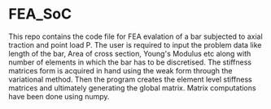 # FEA_SoC
This repo contains the code file for FEA evalation of a bar subjected to axial traction and point load P.
The user is required to input the problem data like length of the bar, Area of cross section, Young's Modulus etc along with number of elements in which the bar has to be discretised.
The stiffness matrices form is acquired in hand using the weak form through the variational method.
Then the program creates the element level stiffness matrices and ultimately generating the global matrix.
Matrix computations have been done using numpy.
